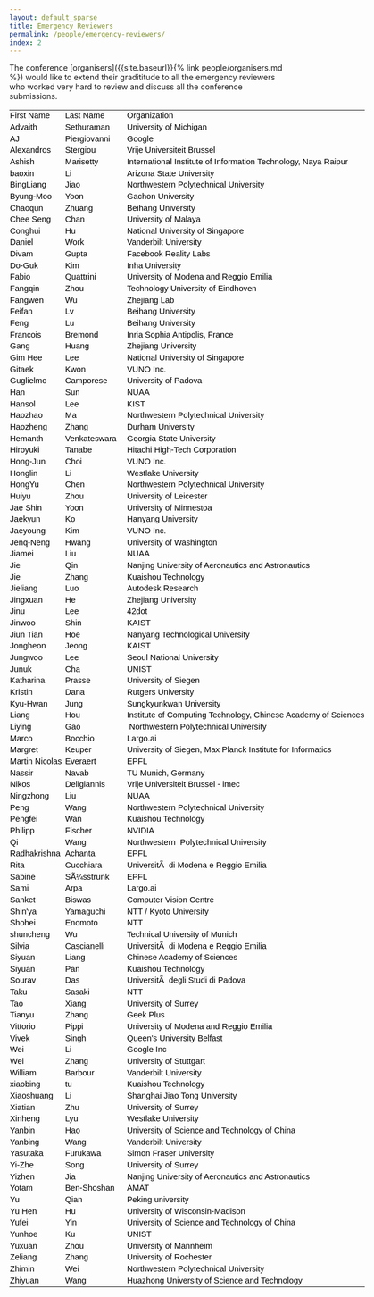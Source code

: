 ```yaml
---
layout: default_sparse
title: Emergency Reviewers
permalink: /people/emergency-reviewers/
index: 2
---
```


The conference [organisers]({{site.baseurl}}{% link people/organisers.md %}) would like to extend their gradititude to all the emergency reviewers who worked very hard to review and discuss all the conference submissions. 


<style id="Reviewers_Em_29713_Styles">
<!--table
	{mso-displayed-decimal-separator:"\.";
	mso-displayed-thousand-separator:"\,";}
@page
	{margin:.75in .7in .75in .7in;
	mso-header-margin:.3in;
	mso-footer-margin:.3in;}
tr
	{mso-height-source:auto;}
col
	{mso-width-source:auto;}
br
	{mso-data-placement:same-cell;}
.style0
	{mso-number-format:General;
	text-align:general;
	vertical-align:bottom;
	white-space:nowrap;
	mso-rotate:0;
	mso-background-source:auto;
	mso-pattern:auto;
	color:black;
	font-size:11.0pt;
	font-weight:400;
	font-style:normal;
	text-decoration:none;
	font-family:Calibri, sans-serif;
	mso-font-charset:0;
	border:none;
	mso-protection:locked visible;
	mso-style-name:Normal;
	mso-style-id:0;}
td
	{mso-style-parent:style0;
	padding-top:1px;
	padding-right:1px;
	padding-left:1px;
	mso-ignore:padding;
	color:black;
	font-size:11.0pt;
	font-weight:400;
	font-style:normal;
	text-decoration:none;
	font-family:Calibri, sans-serif;
	mso-font-charset:0;
	mso-number-format:General;
	text-align:general;
	vertical-align:bottom;
	border:none;
	mso-background-source:auto;
	mso-pattern:auto;
	mso-protection:locked visible;
	white-space:nowrap;
	mso-rotate:0;}
-->
</style>
<!--[if !excel]>&nbsp;&nbsp;<![endif]-->
<!--The following information was generated by Microsoft Excel's Publish as Web
Page wizard.-->
<!--If the same item is republished from Excel, all information between the DIV
tags will be replaced.-->
<!----------------------------->
<!--START OF OUTPUT FROM EXCEL PUBLISH AS WEB PAGE WIZARD -->
<!----------------------------->

<div id="Reviewers_Em_29713" align=center x:publishsource="Excel">

<table border=0 cellpadding=0 cellspacing=0 width=638 style='border-collapse:
 collapse;table-layout:fixed;width:478pt'>
 <col width=103 style='mso-width-source:userset;mso-width-alt:3285;width:77pt'>
 <col width=132 style='mso-width-source:userset;mso-width-alt:4224;width:99pt'>
 <col width=403 style='mso-width-source:userset;mso-width-alt:12885;width:302pt'>
 <tr height=20 style='height:15.0pt'>
  <td height=20 width=103 style='height:15.0pt;width:77pt'>First Name</td>
  <td width=132 style='width:99pt'>Last Name</td>
  <td width=403 style='width:302pt'>Organization</td>
 </tr>
 <tr height=20 style='height:15.0pt'>
  <td height=20 style='height:15.0pt'>Advaith</td>
  <td>Sethuraman</td>
  <td>University of Michigan<span style='mso-spacerun:yes'> </span></td>
 </tr>
 <tr height=20 style='height:15.0pt'>
  <td height=20 style='height:15.0pt'>AJ</td>
  <td>Piergiovanni</td>
  <td>Google</td>
 </tr>
 <tr height=20 style='height:15.0pt'>
  <td height=20 style='height:15.0pt'>Alexandros</td>
  <td>Stergiou</td>
  <td>Vrije Universiteit Brussel</td>
 </tr>
 <tr height=20 style='height:15.0pt'>
  <td height=20 style='height:15.0pt'>Ashish</td>
  <td>Marisetty</td>
  <td>International Institute of Information Technology, Naya Raipur</td>
 </tr>
 <tr height=20 style='height:15.0pt'>
  <td height=20 style='height:15.0pt'>baoxin</td>
  <td>Li</td>
  <td>Arizona State University</td>
 </tr>
 <tr height=20 style='height:15.0pt'>
  <td height=20 style='height:15.0pt'>BingLiang</td>
  <td>Jiao</td>
  <td>Northwestern Polytechnical University<span
  style='mso-spacerun:yes'> </span></td>
 </tr>
 <tr height=20 style='height:15.0pt'>
  <td height=20 style='height:15.0pt'>Byung-Moo</td>
  <td>Yoon</td>
  <td>Gachon University</td>
 </tr>
 <tr height=20 style='height:15.0pt'>
  <td height=20 style='height:15.0pt'>Chaoqun</td>
  <td>Zhuang</td>
  <td>Beihang University</td>
 </tr>
 <tr height=20 style='height:15.0pt'>
  <td height=20 style='height:15.0pt'>Chee Seng</td>
  <td>Chan</td>
  <td>University of Malaya</td>
 </tr>
 <tr height=20 style='height:15.0pt'>
  <td height=20 style='height:15.0pt'>Conghui</td>
  <td>Hu</td>
  <td>National University of Singapore</td>
 </tr>
 <tr height=20 style='height:15.0pt'>
  <td height=20 style='height:15.0pt'>Daniel</td>
  <td>Work</td>
  <td>Vanderbilt University</td>
 </tr>
 <tr height=20 style='height:15.0pt'>
  <td height=20 style='height:15.0pt'>Divam</td>
  <td>Gupta</td>
  <td>Facebook Reality Labs</td>
 </tr>
 <tr height=20 style='height:15.0pt'>
  <td height=20 style='height:15.0pt'>Do-Guk</td>
  <td>Kim</td>
  <td>Inha University</td>
 </tr>
 <tr height=20 style='height:15.0pt'>
  <td height=20 style='height:15.0pt'>Fabio</td>
  <td>Quattrini</td>
  <td>University of Modena and Reggio Emilia</td>
 </tr>
 <tr height=20 style='height:15.0pt'>
  <td height=20 style='height:15.0pt'>Fangqin</td>
  <td>Zhou</td>
  <td>Technology University of Eindhoven</td>
 </tr>
 <tr height=20 style='height:15.0pt'>
  <td height=20 style='height:15.0pt'>Fangwen</td>
  <td>Wu</td>
  <td>Zhejiang Lab</td>
 </tr>
 <tr height=20 style='height:15.0pt'>
  <td height=20 style='height:15.0pt'>Feifan</td>
  <td>Lv</td>
  <td>Beihang University</td>
 </tr>
 <tr height=20 style='height:15.0pt'>
  <td height=20 style='height:15.0pt'>Feng</td>
  <td>Lu</td>
  <td>Beihang University</td>
 </tr>
 <tr height=20 style='height:15.0pt'>
  <td height=20 style='height:15.0pt'>Francois</td>
  <td>Bremond</td>
  <td>Inria Sophia Antipolis, France</td>
 </tr>
 <tr height=20 style='height:15.0pt'>
  <td height=20 style='height:15.0pt'>Gang</td>
  <td>Huang</td>
  <td>Zhejiang University</td>
 </tr>
 <tr height=20 style='height:15.0pt'>
  <td height=20 style='height:15.0pt'>Gim Hee</td>
  <td>Lee</td>
  <td>National University of Singapore</td>
 </tr>
 <tr height=20 style='height:15.0pt'>
  <td height=20 style='height:15.0pt'>Gitaek</td>
  <td>Kwon</td>
  <td>VUNO Inc.</td>
 </tr>
 <tr height=20 style='height:15.0pt'>
  <td height=20 style='height:15.0pt'>Guglielmo</td>
  <td>Camporese</td>
  <td>University of Padova</td>
 </tr>
 <tr height=20 style='height:15.0pt'>
  <td height=20 style='height:15.0pt'>Han</td>
  <td>Sun</td>
  <td>NUAA</td>
 </tr>
 <tr height=20 style='height:15.0pt'>
  <td height=20 style='height:15.0pt'>Hansol</td>
  <td>Lee</td>
  <td>KIST</td>
 </tr>
 <tr height=20 style='height:15.0pt'>
  <td height=20 style='height:15.0pt'>Haozhao</td>
  <td>Ma</td>
  <td>Northwestern Polytechnical University</td>
 </tr>
 <tr height=20 style='height:15.0pt'>
  <td height=20 style='height:15.0pt'>Haozheng</td>
  <td>Zhang</td>
  <td>Durham University</td>
 </tr>
 <tr height=20 style='height:15.0pt'>
  <td height=20 style='height:15.0pt'>Hemanth</td>
  <td>Venkateswara</td>
  <td>Georgia State University</td>
 </tr>
 <tr height=20 style='height:15.0pt'>
  <td height=20 style='height:15.0pt'>Hiroyuki</td>
  <td>Tanabe</td>
  <td>Hitachi High-Tech Corporation</td>
 </tr>
 <tr height=20 style='height:15.0pt'>
  <td height=20 style='height:15.0pt'>Hong-Jun</td>
  <td>Choi</td>
  <td>VUNO Inc.</td>
 </tr>
 <tr height=20 style='height:15.0pt'>
  <td height=20 style='height:15.0pt'>Honglin</td>
  <td>Li</td>
  <td>Westlake University</td>
 </tr>
 <tr height=20 style='height:15.0pt'>
  <td height=20 style='height:15.0pt'>HongYu</td>
  <td>Chen</td>
  <td>Northwestern Polytechnical University</td>
 </tr>
 <tr height=20 style='height:15.0pt'>
  <td height=20 style='height:15.0pt'>Huiyu</td>
  <td>Zhou</td>
  <td>University of Leicester</td>
 </tr>
 <tr height=20 style='height:15.0pt'>
  <td height=20 style='height:15.0pt'>Jae Shin</td>
  <td>Yoon</td>
  <td>University of Minnestoa</td>
 </tr>
 <tr height=20 style='height:15.0pt'>
  <td height=20 style='height:15.0pt'>Jaekyun</td>
  <td>Ko</td>
  <td>Hanyang University</td>
 </tr>
 <tr height=20 style='height:15.0pt'>
  <td height=20 style='height:15.0pt'>Jaeyoung</td>
  <td>Kim</td>
  <td>VUNO Inc.</td>
 </tr>
 <tr height=20 style='height:15.0pt'>
  <td height=20 style='height:15.0pt'>Jenq-Neng</td>
  <td>Hwang</td>
  <td>University of Washington</td>
 </tr>
 <tr height=20 style='height:15.0pt'>
  <td height=20 style='height:15.0pt'>Jiamei</td>
  <td>Liu</td>
  <td>NUAA</td>
 </tr>
 <tr height=20 style='height:15.0pt'>
  <td height=20 style='height:15.0pt'>Jie</td>
  <td>Qin</td>
  <td>Nanjing University of Aeronautics and Astronautics</td>
 </tr>
 <tr height=20 style='height:15.0pt'>
  <td height=20 style='height:15.0pt'>Jie</td>
  <td>Zhang</td>
  <td>Kuaishou Technology</td>
 </tr>
 <tr height=20 style='height:15.0pt'>
  <td height=20 style='height:15.0pt'>Jieliang</td>
  <td>Luo</td>
  <td>Autodesk Research</td>
 </tr>
 <tr height=20 style='height:15.0pt'>
  <td height=20 style='height:15.0pt'>Jingxuan</td>
  <td>He</td>
  <td>Zhejiang University</td>
 </tr>
 <tr height=20 style='height:15.0pt'>
  <td height=20 style='height:15.0pt'>Jinu</td>
  <td>Lee</td>
  <td>42dot</td>
 </tr>
 <tr height=20 style='height:15.0pt'>
  <td height=20 style='height:15.0pt'>Jinwoo</td>
  <td>Shin</td>
  <td>KAIST</td>
 </tr>
 <tr height=20 style='height:15.0pt'>
  <td height=20 style='height:15.0pt'>Jiun Tian</td>
  <td>Hoe</td>
  <td>Nanyang Technological University</td>
 </tr>
 <tr height=20 style='height:15.0pt'>
  <td height=20 style='height:15.0pt'>Jongheon</td>
  <td>Jeong</td>
  <td>KAIST</td>
 </tr>
 <tr height=20 style='height:15.0pt'>
  <td height=20 style='height:15.0pt'>Jungwoo</td>
  <td>Lee</td>
  <td>Seoul National University</td>
 </tr>
 <tr height=20 style='height:15.0pt'>
  <td height=20 style='height:15.0pt'>Junuk</td>
  <td>Cha</td>
  <td>UNIST</td>
 </tr>
 <tr height=20 style='height:15.0pt'>
  <td height=20 style='height:15.0pt'>Katharina</td>
  <td>Prasse</td>
  <td>University of Siegen</td>
 </tr>
 <tr height=20 style='height:15.0pt'>
  <td height=20 style='height:15.0pt'>Kristin</td>
  <td>Dana</td>
  <td>Rutgers University</td>
 </tr>
 <tr height=20 style='height:15.0pt'>
  <td height=20 style='height:15.0pt'>Kyu-Hwan</td>
  <td>Jung</td>
  <td>Sungkyunkwan University</td>
 </tr>
 <tr height=20 style='height:15.0pt'>
  <td height=20 style='height:15.0pt'>Liang</td>
  <td>Hou</td>
  <td>Institute of Computing Technology, Chinese Academy of Sciences</td>
 </tr>
 <tr height=20 style='height:15.0pt'>
  <td height=20 style='height:15.0pt'>Liying</td>
  <td>Gao</td>
  <td><span style='mso-spacerun:yes'> </span>Northwestern Polytechnical
  University</td>
 </tr>
 <tr height=20 style='height:15.0pt'>
  <td height=20 style='height:15.0pt'>Marco</td>
  <td>Bocchio</td>
  <td>Largo.ai</td>
 </tr>
 <tr height=20 style='height:15.0pt'>
  <td height=20 style='height:15.0pt'>Margret</td>
  <td>Keuper</td>
  <td>University of Siegen, Max Planck Institute for Informatics</td>
 </tr>
 <tr height=20 style='height:15.0pt'>
  <td height=20 style='height:15.0pt'>Martin Nicolas</td>
  <td>Everaert</td>
  <td>EPFL</td>
 </tr>
 <tr height=20 style='height:15.0pt'>
  <td height=20 style='height:15.0pt'>Nassir</td>
  <td>Navab</td>
  <td>TU Munich, Germany</td>
 </tr>
 <tr height=20 style='height:15.0pt'>
  <td height=20 style='height:15.0pt'>Nikos</td>
  <td>Deligiannis</td>
  <td>Vrije Universiteit Brussel - imec</td>
 </tr>
 <tr height=20 style='height:15.0pt'>
  <td height=20 style='height:15.0pt'>Ningzhong</td>
  <td>Liu</td>
  <td>NUAA</td>
 </tr>
 <tr height=20 style='height:15.0pt'>
  <td height=20 style='height:15.0pt'>Peng</td>
  <td>Wang</td>
  <td>Northwestern Polytechnical University</td>
 </tr>
 <tr height=20 style='height:15.0pt'>
  <td height=20 style='height:15.0pt'>Pengfei<span
  style='mso-spacerun:yes'> </span></td>
  <td>Wan</td>
  <td>Kuaishou Technology</td>
 </tr>
 <tr height=20 style='height:15.0pt'>
  <td height=20 style='height:15.0pt'>Philipp</td>
  <td>Fischer</td>
  <td>NVIDIA</td>
 </tr>
 <tr height=20 style='height:15.0pt'>
  <td height=20 style='height:15.0pt'>Qi</td>
  <td>Wang</td>
  <td>Northwestern<span style='mso-spacerun:yes'>  </span>Polytechnical
  University</td>
 </tr>
 <tr height=20 style='height:15.0pt'>
  <td height=20 style='height:15.0pt'>Radhakrishna</td>
  <td>Achanta</td>
  <td>EPFL</td>
 </tr>
 <tr height=20 style='height:15.0pt'>
  <td height=20 style='height:15.0pt'>Rita</td>
  <td>Cucchiara</td>
  <td>UniversitÃ&nbsp; di Modena e Reggio Emilia</td>
 </tr>
 <tr height=20 style='height:15.0pt'>
  <td height=20 style='height:15.0pt'>Sabine</td>
  <td>SÃ¼sstrunk</td>
  <td>EPFL</td>
 </tr>
 <tr height=20 style='height:15.0pt'>
  <td height=20 style='height:15.0pt'>Sami</td>
  <td>Arpa</td>
  <td>Largo.ai</td>
 </tr>
 <tr height=20 style='height:15.0pt'>
  <td height=20 style='height:15.0pt'>Sanket</td>
  <td>Biswas</td>
  <td>Computer Vision Centre</td>
 </tr>
 <tr height=20 style='height:15.0pt'>
  <td height=20 style='height:15.0pt'>Shin'ya</td>
  <td>Yamaguchi</td>
  <td>NTT / Kyoto University</td>
 </tr>
 <tr height=20 style='height:15.0pt'>
  <td height=20 style='height:15.0pt'>Shohei</td>
  <td>Enomoto</td>
  <td>NTT</td>
 </tr>
 <tr height=20 style='height:15.0pt'>
  <td height=20 style='height:15.0pt'>shuncheng</td>
  <td>Wu</td>
  <td>Technical University of Munich</td>
 </tr>
 <tr height=20 style='height:15.0pt'>
  <td height=20 style='height:15.0pt'>Silvia</td>
  <td>Cascianelli</td>
  <td>UniversitÃ&nbsp; di Modena e Reggio Emilia</td>
 </tr>
 <tr height=20 style='height:15.0pt'>
  <td height=20 style='height:15.0pt'>Siyuan</td>
  <td>Liang</td>
  <td>Chinese Academy of Sciences</td>
 </tr>
 <tr height=20 style='height:15.0pt'>
  <td height=20 style='height:15.0pt'>Siyuan</td>
  <td>Pan</td>
  <td>Kuaishou Technology</td>
 </tr>
 <tr height=20 style='height:15.0pt'>
  <td height=20 style='height:15.0pt'>Sourav</td>
  <td>Das</td>
  <td>UniversitÃ&nbsp; degli Studi di Padova</td>
 </tr>
 <tr height=20 style='height:15.0pt'>
  <td height=20 style='height:15.0pt'>Taku</td>
  <td>Sasaki</td>
  <td>NTT</td>
 </tr>
 <tr height=20 style='height:15.0pt'>
  <td height=20 style='height:15.0pt'>Tao</td>
  <td>Xiang</td>
  <td>University of Surrey</td>
 </tr>
 <tr height=20 style='height:15.0pt'>
  <td height=20 style='height:15.0pt'>Tianyu</td>
  <td>Zhang</td>
  <td>Geek Plus</td>
 </tr>
 <tr height=20 style='height:15.0pt'>
  <td height=20 style='height:15.0pt'>Vittorio</td>
  <td>Pippi</td>
  <td>University of Modena and Reggio Emilia</td>
 </tr>
 <tr height=20 style='height:15.0pt'>
  <td height=20 style='height:15.0pt'>Vivek</td>
  <td>Singh</td>
  <td>Queen's University Belfast</td>
 </tr>
 <tr height=20 style='height:15.0pt'>
  <td height=20 style='height:15.0pt'>Wei</td>
  <td>Li</td>
  <td>Google Inc</td>
 </tr>
 <tr height=20 style='height:15.0pt'>
  <td height=20 style='height:15.0pt'>Wei</td>
  <td>Zhang</td>
  <td>University of Stuttgart</td>
 </tr>
 <tr height=20 style='height:15.0pt'>
  <td height=20 style='height:15.0pt'>William</td>
  <td>Barbour</td>
  <td>Vanderbilt University</td>
 </tr>
 <tr height=20 style='height:15.0pt'>
  <td height=20 style='height:15.0pt'>xiaobing</td>
  <td>tu</td>
  <td>Kuaishou Technology</td>
 </tr>
 <tr height=20 style='height:15.0pt'>
  <td height=20 style='height:15.0pt'>Xiaoshuang</td>
  <td>Li</td>
  <td>Shanghai Jiao Tong University</td>
 </tr>
 <tr height=20 style='height:15.0pt'>
  <td height=20 style='height:15.0pt'>Xiatian</td>
  <td>Zhu</td>
  <td>University of Surrey</td>
 </tr>
 <tr height=20 style='height:15.0pt'>
  <td height=20 style='height:15.0pt'>Xinheng</td>
  <td>Lyu</td>
  <td>Westlake University</td>
 </tr>
 <tr height=20 style='height:15.0pt'>
  <td height=20 style='height:15.0pt'>Yanbin</td>
  <td>Hao</td>
  <td>University of Science and Technology of China</td>
 </tr>
 <tr height=20 style='height:15.0pt'>
  <td height=20 style='height:15.0pt'>Yanbing</td>
  <td>Wang</td>
  <td>Vanderbilt University</td>
 </tr>
 <tr height=20 style='height:15.0pt'>
  <td height=20 style='height:15.0pt'>Yasutaka</td>
  <td>Furukawa</td>
  <td>Simon Fraser University</td>
 </tr>
 <tr height=20 style='height:15.0pt'>
  <td height=20 style='height:15.0pt'>Yi-Zhe</td>
  <td>Song</td>
  <td>University of Surrey</td>
 </tr>
 <tr height=20 style='height:15.0pt'>
  <td height=20 style='height:15.0pt'>Yizhen</td>
  <td>Jia</td>
  <td>Nanjing University of Aeronautics and Astronautics</td>
 </tr>
 <tr height=20 style='height:15.0pt'>
  <td height=20 style='height:15.0pt'>Yotam<span
  style='mso-spacerun:yes'> </span></td>
  <td>Ben-Shoshan</td>
  <td>AMAT<span style='mso-spacerun:yes'> </span></td>
 </tr>
 <tr height=20 style='height:15.0pt'>
  <td height=20 style='height:15.0pt'>Yu</td>
  <td>Qian</td>
  <td>Peking university</td>
 </tr>
 <tr height=20 style='height:15.0pt'>
  <td height=20 style='height:15.0pt'>Yu Hen</td>
  <td>Hu</td>
  <td>University of Wisconsin-Madison</td>
 </tr>
 <tr height=20 style='height:15.0pt'>
  <td height=20 style='height:15.0pt'>Yufei</td>
  <td>Yin</td>
  <td>University of Science and Technology of China</td>
 </tr>
 <tr height=20 style='height:15.0pt'>
  <td height=20 style='height:15.0pt'>Yunhoe</td>
  <td>Ku</td>
  <td>UNIST</td>
 </tr>
 <tr height=20 style='height:15.0pt'>
  <td height=20 style='height:15.0pt'>Yuxuan</td>
  <td>Zhou</td>
  <td>University of Mannheim</td>
 </tr>
 <tr height=20 style='height:15.0pt'>
  <td height=20 style='height:15.0pt'>Zeliang</td>
  <td>Zhang</td>
  <td>University of Rochester</td>
 </tr>
 <tr height=20 style='height:15.0pt'>
  <td height=20 style='height:15.0pt'>Zhimin</td>
  <td>Wei</td>
  <td>Northwestern Polytechnical University</td>
 </tr>
 <tr height=20 style='height:15.0pt'>
  <td height=20 style='height:15.0pt'>Zhiyuan</td>
  <td>Wang</td>
  <td>Huazhong University of Science and Technology</td>
 </tr>

 <tr height=0 style='display:none'>
  <td width=103 style='width:77pt'></td>
  <td width=132 style='width:99pt'></td>
  <td width=403 style='width:302pt'></td>
 </tr>

</table>

</div>


<!----------------------------->
<!--END OF OUTPUT FROM EXCEL PUBLISH AS WEB PAGE WIZARD-->
<!----------------------------->
